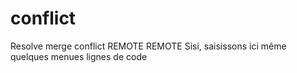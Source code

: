 # conflict
Resolve merge conflict
REMOTE
REMOTE
Sisi, saisissons ici même quelques menues lignes de code

